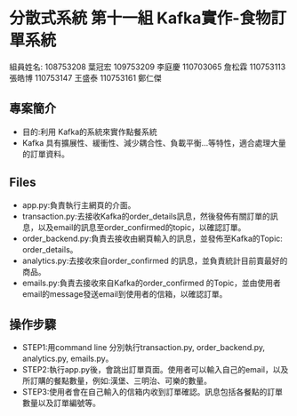 # 分散式系統 第十一組 Kafka實作-食物訂單系統

組員姓名:
108753208 葉冠宏 109753209 李庭慶 110703065 詹松霖
110753113 張皓博 110753147 王盛泰 110753161 鄭仁傑

## 專案簡介

* 目的:利用 Kafka的系統來實作點餐系統
* Kafka 具有擴展性、緩衝性、減少耦合性、負載平衡...等特性，適合處理大量的訂單資料。

## Files

* app.py:負責執行主網頁的介面。
* transaction.py:去接收Kafka的order_details訊息，然後發佈有關訂單的訊息，以及email的訊息至order_confirmed的topic，以確認訂單。
* order_backend.py:負責去接收由網頁輸入的訊息，並發佈至Kafka的Topic: order_details。
* analytics.py:去接收來自order_confirmed 的訊息，並負責統計目前賣最好的商品。
* emails.py:負責去接收來自Kafka的order_confirmed 的Topic，並由使用者email的message發送email到使用者的信箱，以確認訂單。

## 操作步驟

* STEP1:用command line 分別執行transaction.py, order_backend.py, analytics.py, emails.py。
* STEP2:執行app.py後，會跳出訂單頁面。使用者可以輸入自己的email，以及所訂購的餐點數量，例如:漢堡、三明治、可樂的數量。
* STEP3:使用者會在自己輸入的信箱内收到訂單確認。訊息包括各餐點的訂單數量以及訂單編號等。
